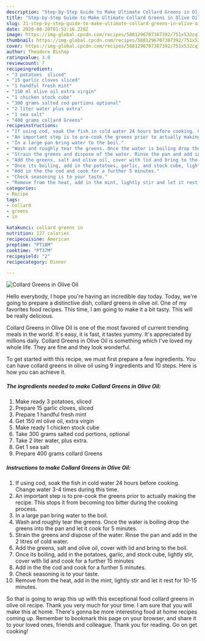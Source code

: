 ```yaml
---
description: "Step-by-Step Guide to Make Ultimate Collard Greens in Olive Oil"
title: "Step-by-Step Guide to Make Ultimate Collard Greens in Olive Oil"
slug: 31-step-by-step-guide-to-make-ultimate-collard-greens-in-olive-oil
date: 2020-08-28T01:52:16.228Z
image: https://img-global.cpcdn.com/recipes/5881296707387392/751x532cq70/collard-greens-in-olive-oil-recipe-main-photo.jpg
thumbnail: https://img-global.cpcdn.com/recipes/5881296707387392/751x532cq70/collard-greens-in-olive-oil-recipe-main-photo.jpg
cover: https://img-global.cpcdn.com/recipes/5881296707387392/751x532cq70/collard-greens-in-olive-oil-recipe-main-photo.jpg
author: Theodore Bishop
ratingvalue: 3.8
reviewcount: 7
recipeingredient:
- "3 potatoes  sliced"
- "15 garlic cloves sliced"
- "1 handful fresh mint"
- "150 ml olive oil extra virgin"
- "1 chicken stock cube"
- "300 grams salted cod portions optional"
- "2 liter water plus extra"
- "1 sea salt"
- "400 grams collard Greens"
recipeinstructions:
- "If using cod, soak the fish in cold water 24 hours before cooking. Change water 3-4 times during this time."
- "An important step is to pre-cook the greens prior to actually making the recipe. This stops it from becoming too bitter during the cooking process."
- "In a large pan bring water to the boil."
- "Wash and roughly tear the greens. Once the water is boiling drop the greens into the pan and let it cook for 5 minutes."
- "Strain the greens and dispose of the water. Rinse the pan and add in the 2 litres of cold water."
- "Add the greens, salt and olive oil, cover with lid and bring to the boil."
- "Once its boiling, add in the potatoes, garlic, and stock cube, lightly stir, cover with lid and cook for a further 15 minutes"
- "Add in the the cod and cook for a further 5 minutes."
- "Check seasoning is to your taste."
- "Remove from the heat, add in the mint, lightly stir and let it rest for 10-15 minutes."
categories:
- Recipe
tags:
- collard
- greens
- in

katakunci: collard greens in 
nutrition: 127 calories
recipecuisine: American
preptime: "PT18M"
cooktime: "PT37M"
recipeyield: "2"
recipecategory: Dinner

---
```



![Collard Greens in Olive Oil](https://img-global.cpcdn.com/recipes/5881296707387392/751x532cq70/collard-greens-in-olive-oil-recipe-main-photo.jpg)

Hello everybody, I hope you're having an incredible day today. Today, we're going to prepare a distinctive dish, collard greens in olive oil. One of my favorites food recipes. This time, I am going to make it a bit tasty. This will be really delicious.



Collard Greens in Olive Oil is one of the most favored of current trending meals in the world. It's easy, it is fast, it tastes yummy. It's appreciated by millions daily. Collard Greens in Olive Oil is something which I've loved my whole life. They are fine and they look wonderful.


To get started with this recipe, we must first prepare a few ingredients. You can have collard greens in olive oil using 9 ingredients and 10 steps. Here is how you can achieve it.

<!--inarticleads1-->

##### The ingredients needed to make Collard Greens in Olive Oil:

1. Make ready 3 potatoes,  sliced
1. Prepare 15 garlic cloves, sliced
1. Prepare 1 handful fresh mint
1. Get 150 ml olive oil, extra virgin
1. Make ready 1 chicken stock cube
1. Take 300 grams salted cod portions, optional
1. Take 2 liter water, plus extra.
1. Get 1 sea salt
1. Prepare 400 grams collard Greens




<!--inarticleads2-->

##### Instructions to make Collard Greens in Olive Oil:

1. If using cod, soak the fish in cold water 24 hours before cooking. Change water 3-4 times during this time.
1. An important step is to pre-cook the greens prior to actually making the recipe. This stops it from becoming too bitter during the cooking process.
1. In a large pan bring water to the boil.
1. Wash and roughly tear the greens. Once the water is boiling drop the greens into the pan and let it cook for 5 minutes.
1. Strain the greens and dispose of the water. Rinse the pan and add in the 2 litres of cold water.
1. Add the greens, salt and olive oil, cover with lid and bring to the boil.
1. Once its boiling, add in the potatoes, garlic, and stock cube, lightly stir, cover with lid and cook for a further 15 minutes
1. Add in the the cod and cook for a further 5 minutes.
1. Check seasoning is to your taste.
1. Remove from the heat, add in the mint, lightly stir and let it rest for 10-15 minutes.




So that is going to wrap this up with this exceptional food collard greens in olive oil recipe. Thank you very much for your time. I am sure that you will make this at home. There's gonna be more interesting food at home recipes coming up. Remember to bookmark this page on your browser, and share it to your loved ones, friends and colleague. Thank you for reading. Go on get cooking!
